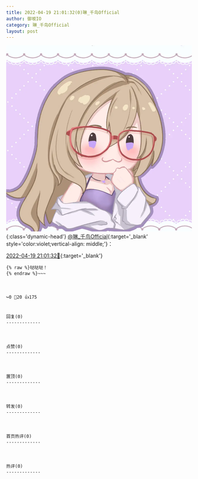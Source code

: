 ```yaml
---
title: 2022-04-19 21:01:32(0)琳_千鸟Official
author: 御坂IO
category: 琳_千鸟Official
layout: post
---
```


![img](/images/c0a88f85ebd0d056f37b114e0748e69556c8b488.jpg){:class='dynamic-head'}
[@琳_千鸟Official](https://space.bilibili.com/1620923329/dynamic){:target='_blank' style='color:violet;vertical-align: middle;'}：

[2022-04-19 21:01:32🔗](https://t.bilibili.com/650837405610278930){:target='_blank'}

~~~
{% raw %}哒哒哒！
{% endraw %}~~~



↪️0 💬20 👍175


回复(0)
-------------



点赞(0)
-------------



置顶(0)
-------------



转发(0)
-------------



首页热评(0)
-------------



热评(0)
-------------



